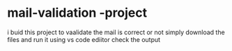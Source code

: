 # mail-validation -project

i buid this project to vaalidate the mail is correct or not 
simply download the files and run it using vs code ediitor 
check the output
